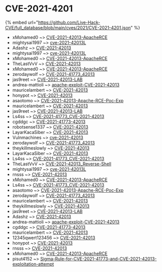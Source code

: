 # CVE-2021-4201
{% embed url="https://github.com/Live-Hack-CVE/full_database/blob/main/cves/2021/CVE-2021-4201.json" %}

* xMohamed0 ~> [CVE-2021-42013-ApacheRCE](https://www.alice-snow.ru/2021/database/cve-2021-4201/cve-2021-42013-apacherce-xmohamed0)
* mightysai1997 ~> [cve-2021-42013L](https://www.alice-snow.ru/2021/database/cve-2021-4201/cve-2021-42013l-mightysai1997)
* Adashz ~> [CVE-2021-42013](https://www.alice-snow.ru/2021/database/cve-2021-4201/cve-2021-42013-adashz)
* mightysai1997 ~> [cve-2021-42013L](https://www.alice-snow.ru/2021/database/cve-2021-4201/cve-2021-42013l-mightysai1997)
* xMohamed0 ~> [CVE-2021-42013-ApacheRCE](https://www.alice-snow.ru/2021/database/cve-2021-4201/cve-2021-42013-apacherce-xmohamed0)
* TheLastVvV ~> [CVE-2021-42013](https://www.alice-snow.ru/2021/database/cve-2021-4201/cve-2021-42013-thelastvvv)
* xMohamed0 ~> [CVE-2021-42013-ApacheRCE](https://www.alice-snow.ru/2021/database/cve-2021-4201/cve-2021-42013-apacherce-xmohamed0)
* zerodaywolf ~> [CVE-2021-41773_42013](https://www.alice-snow.ru/2021/database/cve-2021-4201/cve-2021-41773_42013-zerodaywolf)
* jas9reet ~> [CVE-2021-42013-LAB](https://www.alice-snow.ru/2021/database/cve-2021-4201/cve-2021-42013-lab-jas9reet)
* andrea-mattioli ~> [apache-exploit-CVE-2021-42013](https://www.alice-snow.ru/2021/database/cve-2021-4201/apache-exploit-cve-2021-42013-andrea-mattioli)
* mauricelambert ~> [CVE-2021-42013](https://www.alice-snow.ru/2021/database/cve-2021-4201/cve-2021-42013-mauricelambert)
* honypot ~> [CVE-2021-42013](https://www.alice-snow.ru/2021/database/cve-2021-4201/cve-2021-42013-honypot)
* asaotomo ~> [CVE-2021-42013-Apache-RCE-Poc-Exp](https://www.alice-snow.ru/2021/database/cve-2021-4201/cve-2021-42013-apache-rce-poc-exp-asaotomo)
* mauricelambert ~> [CVE-2021-42013](https://www.alice-snow.ru/2021/database/cve-2021-4201/cve-2021-42013-mauricelambert)
* jas9reet ~> [CVE-2021-42013-LAB](https://www.alice-snow.ru/2021/database/cve-2021-4201/cve-2021-42013-lab-jas9reet)
* Ls4ss ~> [CVE-2021-41773_CVE-2021-42013](https://www.alice-snow.ru/2021/database/cve-2021-4201/cve-2021-41773_cve-2021-42013-ls4ss)
* cgddgc ~> [CVE-2021-41773-42013](https://www.alice-snow.ru/2021/database/cve-2021-4201/cve-2021-41773-42013-cgddgc)
* robotsense1337 ~> [CVE-2021-42013](https://www.alice-snow.ru/2021/database/cve-2021-4201/cve-2021-42013-robotsense1337)
* LayarKacaSiber ~> [CVE-2021-42013](https://www.alice-snow.ru/2021/database/cve-2021-4201/cve-2021-42013-layarkacasiber)
* Vulnmachines ~> [cve-2021-42013](https://www.alice-snow.ru/2021/database/cve-2021-4201/cve-2021-42013-vulnmachines)
* zerodaywolf ~> [CVE-2021-41773_42013](https://www.alice-snow.ru/2021/database/cve-2021-4201/cve-2021-41773_42013-zerodaywolf)
* theykillmeslowly ~> [CVE-2021-42013](https://www.alice-snow.ru/2021/database/cve-2021-4201/cve-2021-42013-theykillmeslowly)
* LayarKacaSiber ~> [CVE-2021-42013](https://www.alice-snow.ru/2021/database/cve-2021-4201/cve-2021-42013-layarkacasiber)
* Ls4ss ~> [CVE-2021-41773_CVE-2021-42013](https://www.alice-snow.ru/2021/database/cve-2021-4201/cve-2021-41773_cve-2021-42013-ls4ss)
* TheLastVvV ~> [CVE-2021-42013_Reverse-Shell](https://www.alice-snow.ru/2021/database/cve-2021-4201/cve-2021-42013_reverse-shell-thelastvvv)
* mightysai1997 ~> [cve-2021-42013L](https://www.alice-snow.ru/2021/database/cve-2021-4201/cve-2021-42013l-mightysai1997)
* rnsss ~> [CVE-2021-42013](https://www.alice-snow.ru/2021/database/cve-2021-4201/cve-2021-42013-rnsss)
* xMohamed0 ~> [CVE-2021-42013-ApacheRCE](https://www.alice-snow.ru/2021/database/cve-2021-4201/cve-2021-42013-apacherce-xmohamed0)
* Ls4ss ~> [CVE-2021-41773_CVE-2021-42013](https://www.alice-snow.ru/2021/database/cve-2021-4201/cve-2021-41773_cve-2021-42013-ls4ss)
* asaotomo ~> [CVE-2021-42013-Apache-RCE-Poc-Exp](https://www.alice-snow.ru/2021/database/cve-2021-4201/cve-2021-42013-apache-rce-poc-exp-asaotomo)
* zerodaywolf ~> [CVE-2021-41773_42013](https://www.alice-snow.ru/2021/database/cve-2021-4201/cve-2021-41773_42013-zerodaywolf)
* mauricelambert ~> [CVE-2021-42013](https://www.alice-snow.ru/2021/database/cve-2021-4201/cve-2021-42013-mauricelambert)
* theykillmeslowly ~> [CVE-2021-42013](https://www.alice-snow.ru/2021/database/cve-2021-4201/cve-2021-42013-theykillmeslowly)
* jas9reet ~> [CVE-2021-42013-LAB](https://www.alice-snow.ru/2021/database/cve-2021-4201/cve-2021-42013-lab-jas9reet)
* Adashz ~> [CVE-2021-42013](https://www.alice-snow.ru/2021/database/cve-2021-4201/cve-2021-42013-adashz)
* andrea-mattioli ~> [apache-exploit-CVE-2021-42013](https://www.alice-snow.ru/2021/database/cve-2021-4201/apache-exploit-cve-2021-42013-andrea-mattioli)
* cgddgc ~> [CVE-2021-41773-42013](https://www.alice-snow.ru/2021/database/cve-2021-4201/cve-2021-41773-42013-cgddgc)
* mauricelambert ~> [CVE-2021-42013](https://www.alice-snow.ru/2021/database/cve-2021-4201/cve-2021-42013-mauricelambert)
* 12345qwert123456 ~> [CVE-2021-42013](https://www.alice-snow.ru/2021/database/cve-2021-4201/cve-2021-42013-12345qwert123456)
* honypot ~> [CVE-2021-42013](https://www.alice-snow.ru/2021/database/cve-2021-4201/cve-2021-42013-honypot)
* rnsss ~> [CVE-2021-42013](https://www.alice-snow.ru/2021/database/cve-2021-4201/cve-2021-42013-rnsss)
* xMohamed0 ~> [CVE-2021-42013-ApacheRCE](https://www.alice-snow.ru/2021/database/cve-2021-4201/cve-2021-42013-apacherce-xmohamed0)
* pisut4152 ~> [Sigma-Rule-for-CVE-2021-41773-and-CVE-2021-42013-exploitation-attempt](https://www.alice-snow.ru/2021/database/cve-2021-4201/sigma-rule-for-cve-2021-41773-and-cve-2021-42013-exploitation-attempt-pisut4152)